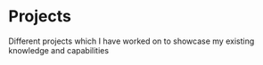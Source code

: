# Projects
Different projects which I have worked on to showcase my existing knowledge and capabilities
